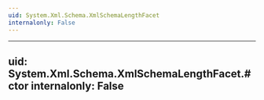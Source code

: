 ```yaml
---
uid: System.Xml.Schema.XmlSchemaLengthFacet
internalonly: False
---
```


---
uid: System.Xml.Schema.XmlSchemaLengthFacet.#ctor
internalonly: False
---
